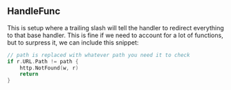 ## HandleFunc

This is setup where a trailing slash will tell the handler to redirect everything to that base handler. This is fine if we need to account for a lot of functions, but to surpress it, we can include this snippet:

```go
// path is replaced with whatever path you need it to check
if r.URL.Path != path {
    http.NotFound(w, r)
    return
}
```